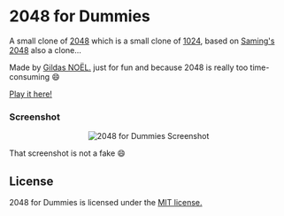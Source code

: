 # 2048 for Dummies
A small clone of [2048](gabrielecirulli/2048) which is a small clone of [1024](https://play.google.com/store/apps/details?id=com.veewo.a1024), based on [Saming's 2048](http://saming.fr/p/2048/) also a clone...

Made by <a href="http://www.ackwa.fr" target="_blank">Gildas NOËL.</a> just for fun and because 2048 is really too time-consuming :smile:

[Play it here!](http://www.ackwa.fr/2048-for-dummies)

### Screenshot

<p align="center">
  <img src="http://www.ackwa.fr/2048-for-dummies/meta/2048-for-dummies.png" alt="2048 for Dummies Screenshot"/>
</p>

That screenshot is not a fake :smile:

## License
2048 for Dummies is licensed under the [MIT license.](https://github.com/krismas/2048-for-dummies/blob/master/LICENSE.txt)
